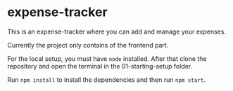 # expense-tracker
This is an expense-tracker where you can add and manage your expenses. 

Currently the project only contains of the frontend part. 

For the local setup, you must have `node` installed. After that clone the repository and open the terminal in the 01-starting-setup folder. 

Run `npm install` to install the dependencies and then run `npm start`.